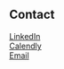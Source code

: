 ## Contact

[LinkedIn](https://linkedin.com/in/jonfazzaro)  
[Calendly](https://calendly.com/fazzaro)  
[Email](mailto:jon@fazzaro.com)
